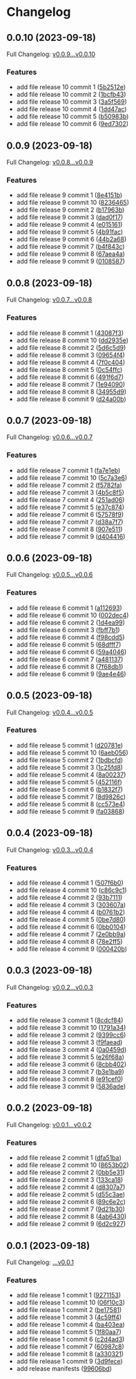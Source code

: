 # Changelog

## 0.0.10 (2023-09-18)

Full Changelog: [v0.0.9...v0.0.10](https://github.com/DefinitelyATestOrg/test-1-repo-1/compare/v0.0.9...v0.0.10)

### Features

* add file release 10 commit 1 ([5b2512e](https://github.com/DefinitelyATestOrg/test-1-repo-1/commit/5b2512e9dfd09ab5a2c0ca3eefbe95188b3e612f))
* add file release 10 commit 2 ([1bcfb43](https://github.com/DefinitelyATestOrg/test-1-repo-1/commit/1bcfb43ab9f8d1bbe42e5d10a96e817ceb7c476a))
* add file release 10 commit 3 ([3a5f569](https://github.com/DefinitelyATestOrg/test-1-repo-1/commit/3a5f5691f7c4ba5f4c05f52a404907c334acad31))
* add file release 10 commit 4 ([1dd47ac](https://github.com/DefinitelyATestOrg/test-1-repo-1/commit/1dd47ac56fd6c2dc038d91761264cc7f2d0c68f9))
* add file release 10 commit 5 ([b50983b](https://github.com/DefinitelyATestOrg/test-1-repo-1/commit/b50983bc432b92909cc10336b01096bd9fec5bf5))
* add file release 10 commit 6 ([9ed7302](https://github.com/DefinitelyATestOrg/test-1-repo-1/commit/9ed730298c706dfc2e48484b4ec4cb382c866cd4))

## 0.0.9 (2023-09-18)

Full Changelog: [v0.0.8...v0.0.9](https://github.com/DefinitelyATestOrg/test-1-repo-1/compare/v0.0.8...v0.0.9)

### Features

* add file release 9 commit 1 ([8e4151b](https://github.com/DefinitelyATestOrg/test-1-repo-1/commit/8e4151b71f2974f47cf6a031a1d8b458dc0e5dd4))
* add file release 9 commit 10 ([8236465](https://github.com/DefinitelyATestOrg/test-1-repo-1/commit/8236465cf0acaeb38bf31a4fd83755f6988a4ff4))
* add file release 9 commit 2 ([b17963b](https://github.com/DefinitelyATestOrg/test-1-repo-1/commit/b17963ba3d89cb12d408acf5a7213bdb5ee00880))
* add file release 9 commit 3 ([dad0f17](https://github.com/DefinitelyATestOrg/test-1-repo-1/commit/dad0f17280c7d38bca392aa900dd84b07a3b22f3))
* add file release 9 commit 4 ([e015161](https://github.com/DefinitelyATestOrg/test-1-repo-1/commit/e01516178d35830aae977a17af151ec18060f582))
* add file release 9 commit 5 ([4b91fac](https://github.com/DefinitelyATestOrg/test-1-repo-1/commit/4b91faca85bcd5e1ae90ce5e56ac88b1b1047f56))
* add file release 9 commit 6 ([44b2a68](https://github.com/DefinitelyATestOrg/test-1-repo-1/commit/44b2a683f3fc6093efe8fbe63997b2f75db37002))
* add file release 9 commit 7 ([b4f843c](https://github.com/DefinitelyATestOrg/test-1-repo-1/commit/b4f843c0c4f6fbe7695899f7c9d396e54388dc0b))
* add file release 9 commit 8 ([67aea4a](https://github.com/DefinitelyATestOrg/test-1-repo-1/commit/67aea4ae2543087fa8509480e48c45bede501a40))
* add file release 9 commit 9 ([0108587](https://github.com/DefinitelyATestOrg/test-1-repo-1/commit/01085876340c43776e82ae77426e9d0bcd894a77))

## 0.0.8 (2023-09-18)

Full Changelog: [v0.0.7...v0.0.8](https://github.com/DefinitelyATestOrg/test-1-repo-1/compare/v0.0.7...v0.0.8)

### Features

* add file release 8 commit 1 ([43087f3](https://github.com/DefinitelyATestOrg/test-1-repo-1/commit/43087f320dc95c4dfe8babd2ed6176cd9a468e09))
* add file release 8 commit 10 ([dd2935e](https://github.com/DefinitelyATestOrg/test-1-repo-1/commit/dd2935e041ce0ae3be8d0a1cc7b29bb0aa82ab18))
* add file release 8 commit 2 ([5d6c5d9](https://github.com/DefinitelyATestOrg/test-1-repo-1/commit/5d6c5d9d34135d6ae0cb15d06a31815cb3c9b284))
* add file release 8 commit 3 ([09654f4](https://github.com/DefinitelyATestOrg/test-1-repo-1/commit/09654f455f30f83ab890231a5af5347ec0f30a41))
* add file release 8 commit 4 ([7f0c404](https://github.com/DefinitelyATestOrg/test-1-repo-1/commit/7f0c404f4be69b7d098ce9a5bfc10ced65ca042e))
* add file release 8 commit 5 ([0c54ffc](https://github.com/DefinitelyATestOrg/test-1-repo-1/commit/0c54ffc8009bbbb1a1c5b6754938e01cf971631f))
* add file release 8 commit 6 ([491f6d7](https://github.com/DefinitelyATestOrg/test-1-repo-1/commit/491f6d7c944796c8ac0fe2566cee2417b3b699f3))
* add file release 8 commit 7 ([1e94090](https://github.com/DefinitelyATestOrg/test-1-repo-1/commit/1e94090dda8cd617883425065d90820eafce4197))
* add file release 8 commit 8 ([34955d9](https://github.com/DefinitelyATestOrg/test-1-repo-1/commit/34955d9a57567eff86a178f9b1d39ebc84ca523a))
* add file release 8 commit 9 ([d24a00b](https://github.com/DefinitelyATestOrg/test-1-repo-1/commit/d24a00be683b008c022b481355a3bcded6590e43))

## 0.0.7 (2023-09-18)

Full Changelog: [v0.0.6...v0.0.7](https://github.com/DefinitelyATestOrg/test-1-repo-1/compare/v0.0.6...v0.0.7)

### Features

* add file release 7 commit 1 ([fa7e1eb](https://github.com/DefinitelyATestOrg/test-1-repo-1/commit/fa7e1eb000a590e2e0a20eb194f6c6f47197fee2))
* add file release 7 commit 10 ([5c7a3e6](https://github.com/DefinitelyATestOrg/test-1-repo-1/commit/5c7a3e6ddea793c832f7f00fba2c24e86e13f2aa))
* add file release 7 commit 2 ([f5782fa](https://github.com/DefinitelyATestOrg/test-1-repo-1/commit/f5782facd60fd9534b0b33ac93fe047f2c87af0c))
* add file release 7 commit 3 ([4b5c8f5](https://github.com/DefinitelyATestOrg/test-1-repo-1/commit/4b5c8f5e08fbc9b06e6077d8f9174c53f2450687))
* add file release 7 commit 4 ([251ad06](https://github.com/DefinitelyATestOrg/test-1-repo-1/commit/251ad06070ea7492b775494da3e6bf6dc029d3fc))
* add file release 7 commit 5 ([e37c874](https://github.com/DefinitelyATestOrg/test-1-repo-1/commit/e37c874c19adabf8ae203f2f5203a8d2078ead10))
* add file release 7 commit 6 ([57578f9](https://github.com/DefinitelyATestOrg/test-1-repo-1/commit/57578f9db14751fce1102a6c571f2f2bd67ff9c0))
* add file release 7 commit 7 ([d38a7f7](https://github.com/DefinitelyATestOrg/test-1-repo-1/commit/d38a7f7081bfde578f86f8af29cf556282ae2380))
* add file release 7 commit 8 ([907e511](https://github.com/DefinitelyATestOrg/test-1-repo-1/commit/907e511ad768756d124758856d72a40c355b920e))
* add file release 7 commit 9 ([d404416](https://github.com/DefinitelyATestOrg/test-1-repo-1/commit/d4044160ec4d869fc9e21df567f77bee44a20838))

## 0.0.6 (2023-09-18)

Full Changelog: [v0.0.5...v0.0.6](https://github.com/DefinitelyATestOrg/test-1-repo-1/compare/v0.0.5...v0.0.6)

### Features

* add file release 6 commit 1 ([a112693](https://github.com/DefinitelyATestOrg/test-1-repo-1/commit/a1126935640f311a093d4b5bb55c2704f1ec708b))
* add file release 6 commit 10 ([002dec4](https://github.com/DefinitelyATestOrg/test-1-repo-1/commit/002dec4969c1c400675ca1363e2d4d1e10dde62d))
* add file release 6 commit 2 ([1d4ea99](https://github.com/DefinitelyATestOrg/test-1-repo-1/commit/1d4ea99355599e92ece203fcc2c1628b6c148e34))
* add file release 6 commit 3 ([fbff7b1](https://github.com/DefinitelyATestOrg/test-1-repo-1/commit/fbff7b125c97511401c12c4b59c4e2174afc9184))
* add file release 6 commit 4 ([f98cdd5](https://github.com/DefinitelyATestOrg/test-1-repo-1/commit/f98cdd5711b16599172394a9ce82b9c3f25964cf))
* add file release 6 commit 5 ([68dfff7](https://github.com/DefinitelyATestOrg/test-1-repo-1/commit/68dfff71e32cad67c7134c2a1de42854056231d2))
* add file release 6 commit 6 ([59a4046](https://github.com/DefinitelyATestOrg/test-1-repo-1/commit/59a4046b76b83262fb9314323e27b7cac4a00cd6))
* add file release 6 commit 7 ([a481137](https://github.com/DefinitelyATestOrg/test-1-repo-1/commit/a48113718ba1d238fec7b22205e6e68b3c2e81f5))
* add file release 6 commit 8 ([7f68db1](https://github.com/DefinitelyATestOrg/test-1-repo-1/commit/7f68db1c4ff21985a29a4aaba72f2bf27abbb951))
* add file release 6 commit 9 ([9ae4e46](https://github.com/DefinitelyATestOrg/test-1-repo-1/commit/9ae4e465a98a0ea0315433c276547765843243bf))

## 0.0.5 (2023-09-18)

Full Changelog: [v0.0.4...v0.0.5](https://github.com/DefinitelyATestOrg/test-1-repo-1/compare/v0.0.4...v0.0.5)

### Features

* add file release 5 commit 1 ([d20781e](https://github.com/DefinitelyATestOrg/test-1-repo-1/commit/d20781e2d87b2d01f2a6cf22d7ef9ca5caca686b))
* add file release 5 commit 10 ([6aeb056](https://github.com/DefinitelyATestOrg/test-1-repo-1/commit/6aeb05694a4700652d7d01a2865ec0f1654afeb7))
* add file release 5 commit 2 ([1bdbcfd](https://github.com/DefinitelyATestOrg/test-1-repo-1/commit/1bdbcfdc823ef046fa574244ff50eef75bfcf4dd))
* add file release 5 commit 3 ([1c25fd8](https://github.com/DefinitelyATestOrg/test-1-repo-1/commit/1c25fd87986d72a3b7bdb28c1cfa0c79d1b23a6b))
* add file release 5 commit 4 ([8a00237](https://github.com/DefinitelyATestOrg/test-1-repo-1/commit/8a00237817b3677bcda427b702836d2d67b12020))
* add file release 5 commit 5 ([452116f](https://github.com/DefinitelyATestOrg/test-1-repo-1/commit/452116fc4fe3d2298002ff6a430875684573a526))
* add file release 5 commit 6 ([b1832f7](https://github.com/DefinitelyATestOrg/test-1-repo-1/commit/b1832f759c272c52dfc90e438b11fc0149d68fb0))
* add file release 5 commit 7 ([8d9826c](https://github.com/DefinitelyATestOrg/test-1-repo-1/commit/8d9826c91f51cb3446dae63e9aa5ac7ccdb1929c))
* add file release 5 commit 8 ([cc573e4](https://github.com/DefinitelyATestOrg/test-1-repo-1/commit/cc573e470a9b1e2c92e48fa102668e036c5c0259))
* add file release 5 commit 9 ([fa03868](https://github.com/DefinitelyATestOrg/test-1-repo-1/commit/fa0386829589dc02d31c24ac7e94de8e0d4dbdcb))

## 0.0.4 (2023-09-18)

Full Changelog: [v0.0.3...v0.0.4](https://github.com/DefinitelyATestOrg/test-1-repo-1/compare/v0.0.3...v0.0.4)

### Features

* add file release 4 commit 1 ([507f6b0](https://github.com/DefinitelyATestOrg/test-1-repo-1/commit/507f6b0bc400cf6bc2723a87f63d63c815f23cad))
* add file release 4 commit 10 ([c86c9c1](https://github.com/DefinitelyATestOrg/test-1-repo-1/commit/c86c9c187d032dea39c193f9b366281d72172e91))
* add file release 4 commit 2 ([93b7111](https://github.com/DefinitelyATestOrg/test-1-repo-1/commit/93b7111716f634df7bce6b48ac7ab269e773676f))
* add file release 4 commit 3 ([303607a](https://github.com/DefinitelyATestOrg/test-1-repo-1/commit/303607a6ea50a513d098632eab7046522b1a1eb3))
* add file release 4 commit 4 ([b0761b2](https://github.com/DefinitelyATestOrg/test-1-repo-1/commit/b0761b276115faec5ee58c448e02702b895b8941))
* add file release 4 commit 5 ([0be7d80](https://github.com/DefinitelyATestOrg/test-1-repo-1/commit/0be7d8075689b44e1c688d90ba5d8d0f2f2c942c))
* add file release 4 commit 6 ([0bb0104](https://github.com/DefinitelyATestOrg/test-1-repo-1/commit/0bb010428b64a08af1eee19d9b8b1a6020386f03))
* add file release 4 commit 7 ([2e0bb9a](https://github.com/DefinitelyATestOrg/test-1-repo-1/commit/2e0bb9a7fcff24a3ec6a5e03ee51df1ccd93e5b0))
* add file release 4 commit 8 ([78e2ff5](https://github.com/DefinitelyATestOrg/test-1-repo-1/commit/78e2ff51427def7850d5cac01446ec3ca5f0e52c))
* add file release 4 commit 9 ([000420b](https://github.com/DefinitelyATestOrg/test-1-repo-1/commit/000420bef0ef81698fa66783fa7b1fd03a131fa9))

## 0.0.3 (2023-09-18)

Full Changelog: [v0.0.2...v0.0.3](https://github.com/DefinitelyATestOrg/test-1-repo-1/compare/v0.0.2...v0.0.3)

### Features

* add file release 3 commit 1 ([8cdcf84](https://github.com/DefinitelyATestOrg/test-1-repo-1/commit/8cdcf84f271bab10a9f410bf5f167ba498fd37ae))
* add file release 3 commit 10 ([1791a34](https://github.com/DefinitelyATestOrg/test-1-repo-1/commit/1791a34780964b372bd65fa0a20006624e17e4b4))
* add file release 3 commit 2 ([9399cc6](https://github.com/DefinitelyATestOrg/test-1-repo-1/commit/9399cc659383e0b6219c846795cdf638ccc21c11))
* add file release 3 commit 3 ([f9faead](https://github.com/DefinitelyATestOrg/test-1-repo-1/commit/f9faead93daffec5a9c2623b0121d855338e18c8))
* add file release 3 commit 4 ([0a0459d](https://github.com/DefinitelyATestOrg/test-1-repo-1/commit/0a0459dbcde07f9dd4e53751ba7c14b68b6903a2))
* add file release 3 commit 5 ([e26f68a](https://github.com/DefinitelyATestOrg/test-1-repo-1/commit/e26f68a6119587c26e52fb1fc3f84252db42ed34))
* add file release 3 commit 6 ([8cbb402](https://github.com/DefinitelyATestOrg/test-1-repo-1/commit/8cbb402ec3fa36d64053c9f73ce6b1a0ac600636))
* add file release 3 commit 7 ([b3e1ba9](https://github.com/DefinitelyATestOrg/test-1-repo-1/commit/b3e1ba926b5cb0f642d6a67b961705f60103facc))
* add file release 3 commit 8 ([e91cef0](https://github.com/DefinitelyATestOrg/test-1-repo-1/commit/e91cef0fe0e7fbb2a96a2b7c5b98758234da4f6d))
* add file release 3 commit 9 ([5836ade](https://github.com/DefinitelyATestOrg/test-1-repo-1/commit/5836ade78598fc950c84b8105f70438ec104a3cd))

## 0.0.2 (2023-09-18)

Full Changelog: [v0.0.1...v0.0.2](https://github.com/DefinitelyATestOrg/test-1-repo-1/compare/v0.0.1...v0.0.2)

### Features

* add file release 2 commit 1 ([dfa51ba](https://github.com/DefinitelyATestOrg/test-1-repo-1/commit/dfa51ba610c7c837e361f0ee63a8ab6b55d2e01c))
* add file release 2 commit 10 ([8653b02](https://github.com/DefinitelyATestOrg/test-1-repo-1/commit/8653b0252cd608c5322536a92f336ab30d517c9e))
* add file release 2 commit 2 ([0bb5e31](https://github.com/DefinitelyATestOrg/test-1-repo-1/commit/0bb5e31ad015ddba35a6cf96806455cdf372365f))
* add file release 2 commit 3 ([133ca18](https://github.com/DefinitelyATestOrg/test-1-repo-1/commit/133ca187056c47b9fc1202a7a3efa4b2a0f13b74))
* add file release 2 commit 4 ([d8307a7](https://github.com/DefinitelyATestOrg/test-1-repo-1/commit/d8307a74c9f31e734d17f5a5b0d3bb84eb0d94a4))
* add file release 2 commit 5 ([d55c3ae](https://github.com/DefinitelyATestOrg/test-1-repo-1/commit/d55c3ae7b0bd1fbffd3b4ecfb2dda526e67cd3b5))
* add file release 2 commit 6 ([89c6e2c](https://github.com/DefinitelyATestOrg/test-1-repo-1/commit/89c6e2c79e38035e6dc808b0865cb1b0ee554657))
* add file release 2 commit 7 ([9d21b30](https://github.com/DefinitelyATestOrg/test-1-repo-1/commit/9d21b30a7c3926cb8bbc59bfdd8ec0d1cb6c89af))
* add file release 2 commit 8 ([4ab6430](https://github.com/DefinitelyATestOrg/test-1-repo-1/commit/4ab6430dd3fb6eecffc1e74f6df04232c03c0844))
* add file release 2 commit 9 ([6d2c927](https://github.com/DefinitelyATestOrg/test-1-repo-1/commit/6d2c927c0ed035c4d71b350422c7969defc118fa))

## 0.0.1 (2023-09-18)

Full Changelog: [...v0.0.1](https://github.com/DefinitelyATestOrg/test-1-repo-1/compare/...v0.0.1)

### Features

* add file release 1 commit 1 ([9271153](https://github.com/DefinitelyATestOrg/test-1-repo-1/commit/92711537b78f1d15970a1335c93b91dacbd2cf8f))
* add file release 1 commit 10 ([06f10c3](https://github.com/DefinitelyATestOrg/test-1-repo-1/commit/06f10c31d7e1b1c071d582ca4cc9ae344062806b))
* add file release 1 commit 2 ([be17581](https://github.com/DefinitelyATestOrg/test-1-repo-1/commit/be175817a0770cd31dbaece40a8d2a1f30f3d453))
* add file release 1 commit 3 ([4c59ff4](https://github.com/DefinitelyATestOrg/test-1-repo-1/commit/4c59ff44475b48b7afea4ff78eb3c8e97c92eaae))
* add file release 1 commit 4 ([ba403ea](https://github.com/DefinitelyATestOrg/test-1-repo-1/commit/ba403ea60bad4bb1623efe547c537964874faac6))
* add file release 1 commit 5 ([1f80aa7](https://github.com/DefinitelyATestOrg/test-1-repo-1/commit/1f80aa7c7d3925ee226ff662c03e5842725360b5))
* add file release 1 commit 6 ([c2d4ad3](https://github.com/DefinitelyATestOrg/test-1-repo-1/commit/c2d4ad3ba153015ea5f7fe1fb1ea82e2c5c34db0))
* add file release 1 commit 7 ([60987c8](https://github.com/DefinitelyATestOrg/test-1-repo-1/commit/60987c8614a24169a4491d4468445d14bb5f6791))
* add file release 1 commit 8 ([a330321](https://github.com/DefinitelyATestOrg/test-1-repo-1/commit/a330321b6145b5a3d59dbe621cb893fb1bc61f62))
* add file release 1 commit 9 ([3d9fece](https://github.com/DefinitelyATestOrg/test-1-repo-1/commit/3d9fecec3ca812d420aeccdc861e78639477e389))
* add release manifests ([99606bd](https://github.com/DefinitelyATestOrg/test-1-repo-1/commit/99606bd79dc948aff4f859c3eabb6500cf905d84))
